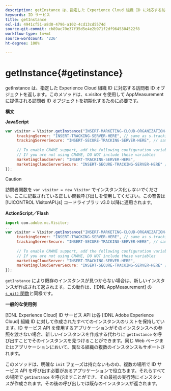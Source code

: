 ```yaml
---
description: getInstance は、指定した Experience Cloud 組織 ID に対応する訪問者 ID オブジェクトを返します。このメソッドは、s.visitor を使用して AppMeasurement に提供される訪問者 ID オブジェクトを初期化するために必要です。
keywords: ID サービス
title: getInstance
exl-id: 4941cf51-a8d0-4796-a102-4cd13cd5574d
source-git-commit: cb89ac70e37f35d5e4e2b971f2df9645304522f8
workflow-type: tm+mt
source-wordcount: '226'
ht-degree: 100%

---
```


# getInstance{#getinstance}

getInstance は、指定した Experience Cloud 組織 ID に対応する訪問者 ID オブジェクトを返します。このメソッドは、s.visitor を使用して AppMeasurement に提供される訪問者 ID オブジェクトを初期化するために必要です。

**構文**

**JavaScript**

```js
var visitor = Visitor.getInstance("INSERT-MARKETING-CLOUD-ORGANIZATION-ID-HERE", { 
     trackingServer: "INSERT-TRACKING-SERVER-HERE", // same as s.trackingServer 
     trackingServerSecure: "INSERT-SECURE-TRACKING-SERVER-HERE", // same as s.trackingServerSecure 
 
     // To enable CNAME support, add the following configuration variables 
     // If you are not using CNAME, DO NOT include these variables 
     marketingCloudServer: "INSERT-TRACKING-SERVER-HERE", 
     marketingCloudServerSecure: "INSERT-SECURE-TRACKING-SERVER-HERE" // same as s.trackingServerSecure 
});
```

>[!CAUTION]
>
>訪問者関数を `var visitor = new Visitor` でインスタンス化&#x200B;*しないで*&#x200B;ください。ここに記載されている正しい関数呼び出しを使用してください。この警告は [!UICONTROL VisitorAPI.js] コードライブラリ v3.0 以降に適用されます。

**ActionScript／Flash**

```js
import com.adobe.mc.Visitor; 
... 
var visitor = Visitor.getInstance("INSERT-MARKETING-CLOUD-ORGANIZATION-ID-HERE", { 
     trackingServer: "INSERT-TRACKING-SERVER-HERE", // same as s.trackingServer 
     trackingServerSecure: "INSERT-SECURE-TRACKING-SERVER-HERE", // same as s.trackingServerSecure 
 
     // To enable CNAME support, add the following configuration variables 
     // If you are not using CNAME, DO NOT include these variables 
     marketingCloudServer: "INSERT-TRACKING-SERVER-HERE", 
     marketingCloudServerSecure: "INSERT-SECURE-TRACKING-SERVER-HERE" // same as s.trackingServerSecure 
});
```

`getInstance` により既存のインスタンスが見つからない場合は、新しいインスタンスが作成されて返されます。この動作は、[!DNL AppMeasurement] の [`s_gi()` 関数](https://experienceleague.adobe.com/docs/analytics/implementation/vars/functions/s-gi.html?lang=ja)と同様です。

**一般的な使用例**

[!DNL Experience Cloud] ID サービス API は各 [!DNL Adobe Experience Cloud] 組織 ID に対して作成されたすべてのインスタンスのリストを保持しています。ID サービス API を使用するアプリケーションがそのインスタンスへの参照を渡さない場合、新しいインスタンスを作成する代わりに `getInstance` を呼び出すことでそのインスタンスを見つけることができます。同じ Web ページまたはアプリケーションにおいて、異なる組織の複数のインスタンスもサポートされます。

このメソッドは、明確な `init` フェーズは持たないものの、複数の場所で ID サービス API を呼び出す必要があるアプリケーションで役立ちます。それらすべての場所で `getInstance` を呼び出すことができ、その最初の実行時にインスタンスが作成されます。その後の呼び出しでは既存のインスタンスが返されます。
